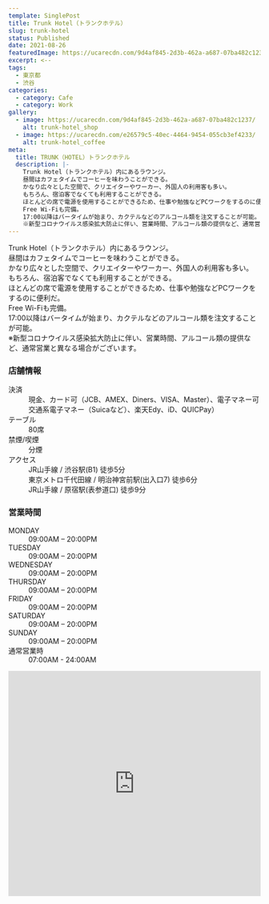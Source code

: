 ```yaml
---
template: SinglePost
title: Trunk Hotel（トランクホテル）
slug: trunk-hotel
status: Published
date: 2021-08-26
featuredImage: https://ucarecdn.com/9d4af845-2d3b-462a-a687-07ba482c1237/
excerpt: <--
tags:
  - 東京都
  - 渋谷
categories:
  - category: Cafe
  - category: Work
gallery:
  - image: https://ucarecdn.com/9d4af845-2d3b-462a-a687-07ba482c1237/
    alt: trunk-hotel_shop
  - image: https://ucarecdn.com/e26579c5-40ec-4464-9454-055cb3ef4233/
    alt: trunk-hotel_coffee
meta:
  title: TRUNK（HOTEL）トランクホテル
  description: |-
    Trunk Hotel（トランクホテル）内にあるラウンジ。
    昼間はカフェタイムでコーヒーを味わうことができる。
    かなり広々とした空間で、クリエイターやワーカー、外国人の利用客も多い。
    もちろん、宿泊客でなくても利用することができる。
    ほとんどの席で電源を使用することができるため、仕事や勉強などPCワークをするのに便利だ。
    Free Wi-Fiも完備。
    17:00以降はバータイムが始まり、カクテルなどのアルコール類を注文することが可能。
    ※新型コロナウイルス感染拡大防止に伴い、営業時間、アルコール類の提供など、通常営業と異なる場合がございます。
---
```

Trunk Hotel（トランクホテル）内にあるラウンジ。\
昼間はカフェタイムでコーヒーを味わうことができる。\
かなり広々とした空間で、クリエイターやワーカー、外国人の利用客も多い。\
もちろん、宿泊客でなくても利用することができる。\
ほとんどの席で電源を使用することができるため、仕事や勉強などPCワークをするのに便利だ。\
Free Wi-Fiも完備。\
17:00以降はバータイムが始まり、カクテルなどのアルコール類を注文することが可能。\
※新型コロナウイルス感染拡大防止に伴い、営業時間、アルコール類の提供など、通常営業と異なる場合がございます。

### 店舗情報

<dl id="info">
<dt>決済</dt>
<dd>現金、カード可（JCB、AMEX、Diners、VISA、Master）、電子マネー可交通系電子マネー（Suicaなど）、楽天Edy、iD、QUICPay）</dd>
<dt>テーブル</dt>
<dd>80席</dd>
<dt>禁煙/喫煙</dt>
<dd>分煙</dd>
<dt>アクセス</dt>
<dd>JR山手線 / 渋谷駅(B1) 徒歩5分</dd>
<dd>東京メトロ千代田線 / 明治神宮前駅(出入口7) 徒歩6分</dd>
<dd>JR山手線 / 原宿駅(表参道口) 徒歩9分</dd>
</dl>

### 営業時間

<dl id="op_h">
<dt>MONDAY</dt>
<dd>09:00AM – 20:00PM</dd>
<dt>TUESDAY</dt>
<dd>09:00AM – 20:00PM</dd>
<dt>WEDNESDAY</dt>
<dd>09:00AM – 20:00PM</dd>
<dt>THURSDAY</dt>
<dd>09:00AM – 20:00PM</dd>
<dt>FRIDAY</dt>
<dd>09:00AM – 20:00PM</dd>
<dt>SATURDAY</dt>
<dd>09:00AM – 20:00PM</dd>
<dt>SUNDAY</dt>
<dd>09:00AM – 20:00PM</dd>
<dt>通常営業時</dt>
<dd>07:00AM - 24:00AM</dd>
</dl>

<iframe src="https://www.google.com/maps/embed?pb=!1m14!1m8!1m3!1d12966.066187617582!2d139.7039109!3d35.6642811!3m2!1i1024!2i768!4f13.1!3m3!1m2!1s0x0%3A0x31ce1fb9d5b9c958!2zVFJVTkvvvIhMT1VOR0XvvIk!5e0!3m2!1sja!2sjp!4v1629971605578!5m2!1sja!2sjp" width="100%" height="450" style="border:0;" allowfullscreen="" loading="lazy"></iframe>